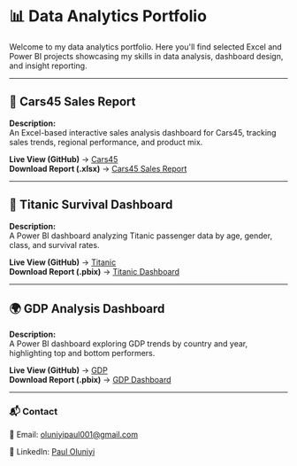 # 📊 Data Analytics Portfolio

Welcome to my data analytics portfolio. Here you'll find selected Excel and Power BI projects showcasing my skills in data analysis, dashboard design, and insight reporting.

---

## 🚗 Cars45 Sales Report
**Description:**  
An Excel-based interactive sales analysis dashboard for Cars45, tracking sales trends, regional performance, and product mix.

**Live View (GitHub)** → [Cars45](https://https://github.com/Paul-Analyst/Data-portfolio/blob/main/Excel/Cars45-Sales-Report/README.md)  
**Download Report (.xlsx)** → [Cars45 Sales Report](https://https://github.com/Paul-Analyst/Data-portfolio/blob/main/Excel/Cars45-Sales-Report/car45_data.xlsx)

---

## 🚢 Titanic Survival Dashboard
**Description:**  
A Power BI dashboard analyzing Titanic passenger data by age, gender, class, and survival rates.

**Live View (GitHub)** → [Titanic](https://https://github.com/Paul-Analyst/Data-portfolio/blob/main/PowerBI/Titanic-Dashboard/README.md)  
**Download Report (.pbix)** → [Titanic Dashboard](https://https://github.com/Paul-Analyst/Data-portfolio/blob/main/PowerBI/Titanic-Dashboard/Titanic%20set.pbix)

---

## 🌍 GDP Analysis Dashboard
**Description:**  
A Power BI dashboard exploring GDP trends by country and year, highlighting top and bottom performers.

**Live View (GitHub)** → [GDP](https://https://github.com/Paul-Analyst/Data-portfolio/blob/main/PowerBI/GDP-Dashboard/README.md)  
**Download Report (.pbix)** → [GDP Dashboard](https://https://github.com/Paul-Analyst/Data-portfolio/blob/main/PowerBI/GDP-Dashboard/GDP%20set.pbix)

---

### 📬 Contact
📧 Email: oluniyipaul001@gmail.com

🔗 LinkedIn: [Paul Oluniyi](https://linkedin.com/in/paul-wale-oluniyi)  
